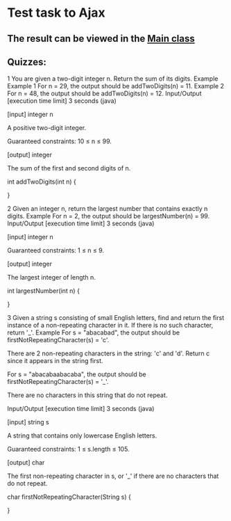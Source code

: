 # Test task to Ajax

## The result can be viewed in the [Main class](src/main/java/Main.java)

## Quizzes:

1
You are given a two-digit integer n. Return the sum of its digits.
Example
Example 1
For n = 29, the output should be addTwoDigits(n) = 11.
Example 2
For n = 48, the output should be addTwoDigits(n) = 12.
Input/Output
[execution time limit] 3 seconds (java)

[input] integer n

A positive two-digit integer.

Guaranteed constraints:
10 ≤ 	n ≤ 99.

[output] integer

The sum of the first and second digits of n.


int addTwoDigits(int n) {

}


2
Given an integer n, return the largest number that contains exactly n digits.
Example
For n = 2, the output should be
largestNumber(n) = 99.
Input/Output
[execution time limit] 3 seconds (java)

[input] integer n

Guaranteed constraints:
1 ≤ 	n ≤ 9.

[output] integer

The largest integer of length n.




int largestNumber(int n) {

}


3
Given a string s consisting of small English letters, find and return the first instance of a non-repeating character in it. If there is no such character, return '_'.
Example
For s = "abacabad", 	the output should be
firstNotRepeatingCharacter(s) 	= 'c'.

There are 2 non-repeating characters 	in the string: 'c' and 'd'. 	Return c since it appears in the string 	first.

For s = "abacabaabacaba", 	the output should be
firstNotRepeatingCharacter(s) 	= '_'.

There are no characters in this string that do not repeat.


Input/Output
[execution time limit] 3 seconds (java)

[input] string s

A string that contains only lowercase English letters.

Guaranteed constraints:
1 ≤ 	s.length ≤ 105.

[output] char

The first non-repeating character in s, 	or '_' if there are no characters that 	do not repeat.


char firstNotRepeatingCharacter(String s) {

}
